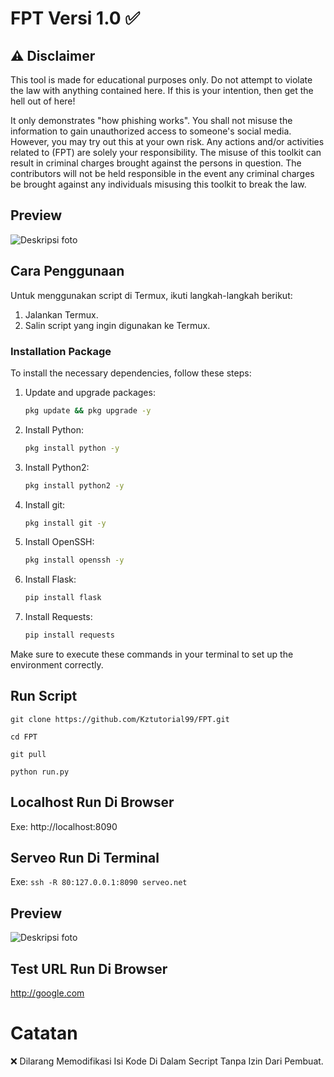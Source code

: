 # FPT Versi 1.0 ✅

## ⚠️ Disclaimer

This tool is made for educational purposes only. Do not attempt to violate the law with anything contained here. If this is your intention, then get the hell out of here!

It only demonstrates "how phishing works". You shall not misuse the information to gain unauthorized access to someone's social media. However, you may try out this at your own risk. Any actions and/or activities related to (FPT) are solely your responsibility. The misuse of this toolkit can result in criminal charges brought against the persons in question. The contributors will not be held responsible in the event any criminal charges be brought against any individuals misusing this toolkit to break the law.

## Preview
![Deskripsi foto](https://github.com/Kztutorial99/FPT/blob/main/preview.jpg)

## Cara Penggunaan

Untuk menggunakan script di Termux, ikuti langkah-langkah berikut:

1. Jalankan Termux.
2. Salin script yang ingin digunakan ke Termux.

### Installation Package

To install the necessary dependencies, follow these steps:

1. Update and upgrade packages:

    ```bash
    pkg update && pkg upgrade -y
    ```

2. Install Python:

    ```bash
    pkg install python -y
    ```
    
3. Install Python2:

    ```bash
    pkg install python2 -y
    ```
    
4. Install git:

    ```bash
    pkg install git -y
    ```
    
5. Install OpenSSH:

    ```bash
    pkg install openssh -y
    ```
    
6. Install Flask:

    ```bash
    pip install flask
    ```

7. Install Requests:

    ```bash
    pip install requests
    ```

Make sure to execute these commands in your terminal to set up the environment correctly.
## Run Script

``git clone https://github.com/Kztutorial99/FPT.git``

``cd FPT``

``git pull``

``python run.py``

## Localhost Run Di Browser
Exe:
http://localhost:8090

## Serveo Run Di Terminal
Exe:
``ssh -R 80:127.0.0.1:8090 serveo.net``

## Preview
![Deskripsi foto](https://github.com/Kztutorial99/FPT/blob/main/serveo.jpg)

## Test URL Run Di Browser
http://google.com

# Catatan
❌ Dilarang Memodifikasi Isi Kode Di Dalam Secript Tanpa Izin Dari Pembuat.
